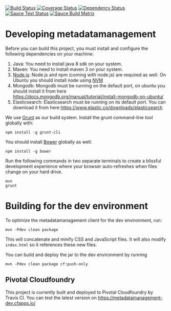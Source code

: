 [![Build Status](https://travis-ci.org/dzhw/metadatamanagement.svg?branch=master)](https://travis-ci.org/dzhw/metadatamanagement) [![Coverage Status](https://coveralls.io/repos/dzhw/metadatamanagement/badge.svg?branch=development&service=github)](https://coveralls.io/github/dzhw/metadatamanagement?branch=development) [![Dependency Status](https://www.versioneye.com/user/projects/55af5e7a3865620017000077/badge.svg?style=flat)](https://www.versioneye.com/user/projects/55af5e7a3865620017000077) [![Sauce Test Status](https://saucelabs.com/buildstatus/rreitmann)](https://saucelabs.com/u/rreitmann)
[![Sauce Build Matrix](https://saucelabs.com/browser-matrix/rreitmann.svg)](https://saucelabs.com/u/rreitmann)

# Developing metadatamanagement

Before you can build this project, you must install and configure the following dependencies on your machine:

1. Java: You need to install java 8 sdk on your system.
2. Maven: You need to install maven 3 on your system.
3. [Node.js][]: Node.js and npm (coming with node.js) are required as well. On Ubuntu you should install node using [NVM][]
4. Mongodb: Mongodb must be running on the default port, on ubuntu you should install it from here https://docs.mongodb.org/manual/tutorial/install-mongodb-on-ubuntu/
5. Elasticsearch: Elasticsearch must be running on its default port. You can download it from here https://www.elastic.co/downloads/elasticsearch

We use [Grunt][] as our build system. Install the grunt command-line tool globally with:

    npm install -g grunt-cli

You should install [Bower][] globally as well:

    npm install -g bower

Run the following commands in two separate terminals to create a blissful development experience where your browser
auto-refreshes when files change on your hard drive.

    mvn
    grunt

# Building for the dev environment

To optimize the metadatamanagement client for the dev environment, run:

    mvn -Pdev clean package

This will concatenate and minify CSS and JavaScript files. It will also modify `index.html` so it references
these new files.

You can build and deploy the jar to the dev environment by running

    mvn -Pdev clean package cf:push-only
    
## Pivotal Cloudfoundry
This project is currently built and deployed to Pivotal Cloudfoundry by Travis CI. You can test the latest version on https://metadatamanagement-dev.cfapps.io/

[JHipster]: https://jhipster.github.io/
[Node.js]: https://nodejs.org/
[Bower]: http://bower.io/
[Grunt]: http://gruntjs.com/
[BrowserSync]: http://www.browsersync.io/
[Karma]: http://karma-runner.github.io/
[Jasmine]: http://jasmine.github.io/2.0/introduction.html
[Protractor]: https://angular.github.io/protractor/
[NVM]: https://github.com/creationix/nvm
